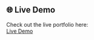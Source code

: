 ## 🌐 Live Demo
Check out the live portfolio here:  
[Live Demo](https://lanaferzan.github.io/portfolio1/)

